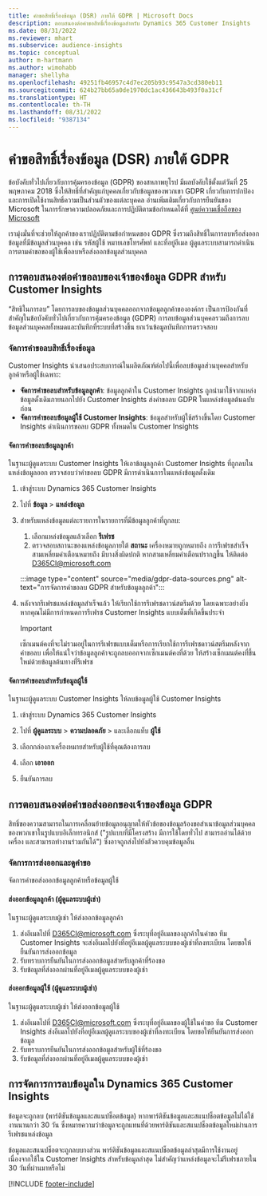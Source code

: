 ```yaml
---
title: คำขอสิทธิ์เรื่องข้อมูล (DSR) ภายใต้ GDPR | Microsoft Docs
description: ตอบสนองต่อคำขอสิทธิ์เรื่องข้อมูลสำหรับ Dynamics 365 Customer Insights
ms.date: 08/31/2022
ms.reviewer: mhart
ms.subservice: audience-insights
ms.topic: conceptual
author: m-hartmann
ms.author: wimohabb
manager: shellyha
ms.openlocfilehash: 49251fb46957c4d7ec205b93c9547a3cd380eb11
ms.sourcegitcommit: 624b27bb65a0de1970dc1ac436643b493f0a31cf
ms.translationtype: HT
ms.contentlocale: th-TH
ms.lasthandoff: 08/31/2022
ms.locfileid: "9387134"
---
```

# <a name="data-subject-rights-dsr-requests-under-gdpr"></a>คำขอสิทธิ์เรื่องข้อมูล (DSR) ภายใต้ GDPR

ข้อบังคับทั่วไปเกี่ยวกับการคุ้มครองข้อมูล (GDPR) ของสหภาพยุโรป มีผลบังคับใช้ตั้งแต่วันที่ 25 พฤษภาคม 2018 ซึ่งให้สิทธิ์ที่สำคัญแก่บุคคลเกี่ยวกับข้อมูลของพวกเขา GDPR เกี่ยวกับการปกป้องและการเปิดใช้งานสิทธิ์ความเป็นส่วนตัวของแต่ละบุคคล อ่านเพิ่มเติมเกี่ยวกับการยืนยันของ Microsoft ในการรักษาความปลอดภัยและการปฏิบัติตามข้อกำหนดได้ที่ [ศูนย์ความเชื่อถือของ Microsoft](https://www.microsoft.com/trust-center)

เรามุ่งมั่นที่จะช่วยให้ลูกค้าของเราปฏิบัติตามข้อกำหนดของ GDPR ซึ่งรวมถึงสิทธิ์ในการลบหรือส่งออกข้อมูลที่มีข้อมูลส่วนบุคคล เช่น รหัสผู้ใช้ หมายเลขโทรศัพท์ และที่อยู่อีเมล ผู้ดูแลระบบสามารถดำเนินการตามคำขอของผู้ใช้เพื่อลบหรือส่งออกข้อมูลส่วนบุคคล

## <a name="responding-to-gdpr-data-subject-delete-requests-for-customer-insights"></a>การตอบสนองต่อคำขอลบของเจ้าของข้อมูล GDPR สำหรับ Customer Insights

“สิทธิในการลบ” โดยการลบของข้อมูลส่วนบุคคลออกจากข้อมูลลูกค้าขององค์กร เป็นการป้องกันที่สำคัญในข้อบังคับทั่วไปเกี่ยวกับการคุ้มครองข้อมูล (GDPR) การลบข้อมูลส่วนบุคคลรวมถึงการลบข้อมูลส่วนบุคคลทั้งหมดและบันทึกที่ระบบที่สร้างขึ้น ยกเว้นข้อมูลบันทึกการตรวจสอบ

### <a name="manage-data-subject-delete-requests"></a>จัดการคำขอลบสิทธิ์เรื่องข้อมูล

Customer Insights นำเสนอประสบการณ์ในผลิตภัณฑ์ต่อไปนี้เพื่อลบข้อมูลส่วนบุคคลสำหรับลูกค้าหรือผู้ใช้เฉพาะ:

- **จัดการคำขอลบสำหรับข้อมูลลูกค้า**: ข้อมูลลูกค้าใน Customer Insights ถูกนำมาใช้จากแหล่งข้อมูลดั้งเดิมภายนอกไปยัง Customer Insights ส่งคำขอลบ GDPR ในแหล่งข้อมูลต้นฉบับก่อน
- **จัดการคำขอลบข้อมูลผู้ใช้ Customer Insights**: ข้อมูลสำหรับผู้ใช้สร้างขึ้นโดย Customer Insights ดำเนินการขอลบ GDPR ทั้งหมดใน Customer Insights

#### <a name="manage-requests-to-delete-customer-data"></a>จัดการคำขอลบข้อมูลลูกค้า

ในฐานะผู้ดูแลระบบ Customer Insights ให้เอาข้อมูลลูกค้า Customer Insights ที่ถูกลบในแหล่งข้อมูลออก ตรวจสอบว่าคำขอลบ GDPR มีการดำเนินการในแหล่งข้อมูลดั้งเดิม

1. เข้าสู่ระบบ Dynamics 365 Customer Insights

1. ไปที่ **ข้อมูล** > **แหล่งข้อมูล**

1. สำหรับแหล่งข้อมูลแต่ละรายการในรายการที่มีข้อมูลลูกค้าที่ถูกลบ:
   1. เลือกแหล่งข้อมูลแล้วเลือก **รีเฟรช**
   1. ตรวจสอบสถานะของแหล่งข้อมูลภายใต้ **สถานะ** เครื่องหมายถูกหมายถึง การรีเฟรชสำเร็จ สามเหลี่ยมคำเตือนหมายถึง มีบางสิ่งผิดปกติ หากสามเหลี่ยมคำเตือนปรากฏขึ้น ให้ติดต่อ D365CI@microsoft.com

   :::image type="content" source="media/gdpr-data-sources.png" alt-text="การจัดการคำขอลบ GDPR สำหรับข้อมูลลูกค้า":::

1. หลังจากรีเฟรชแหล่งข้อมูลสำเร็จแล้ว ให้เรียกใช้การรีเฟรชดาวน์สตรีมด้วย โดยเฉพาะอย่างยิ่ง หากคุณไม่มีการกำหนดการรีเฟรช Customer Insights แบบเต็มที่เกิดขึ้นประจำ

   > [!IMPORTANT]
   > เซ็กเมนต์คงที่จะไม่รวมอยู่ในการรีเฟรชแบบเต็มหรือการเรียกใช้การรีเฟรชดาวน์สตรีมหลังจากคำขอลบ เพื่อให้แน่ใจว่าข้อมูลลูกค้าจะถูกลบออกจากเซ็กเมนต์คงที่ด้วย ให้สร้างเซ็กเมนต์คงที่ขึ้นใหม่ด้วยข้อมูลต้นทางที่รีเฟรช

#### <a name="manage-delete-requests-for-user-data"></a>จัดการคำขอลบสำหรับข้อมูลผู้ใช้

ในฐานะผู้ดูแลระบบ Customer Insights ให้ลบข้อมูลผู้ใช้ Customer Insights

1. เข้าสู่ระบบ Dynamics 365 Customer Insights

1. ไปที่ **ผู้ดูแลระบบ** > **ความปลอดภัย** > และเลือกแท็บ **ผู้ใช้**

1. เลือกกล่องกาเครื่องหมายสำหรับผู้ใช้ที่คุณต้องการลบ

1. เลือก **เอาออก**

1. ยืนยันการลบ

## <a name="responding-to-gdpr-data-subject-export-requests"></a>การตอบสนองต่อคำขอส่งออกของเจ้าของข้อมูล GDPR

สิทธิ์ของความสามารถในการเคลื่อนย้ายข้อมูลอนุญาตให้หัวข้อของข้อมูลร้องขอสำเนาข้อมูลส่วนบุคคลของพวกเขาในรูปแบบอิเล็กทรอนิกส์ ("รูปแบบที่มีโครงสร้าง มีการใช้โดยทั่วไป สามารถอ่านได้ด้วยเครื่อง และสามารถทำงานร่วมกันได้") ซึ่งอาจถูกส่งไปยังตัวควบคุมข้อมูลอื่น

### <a name="manage-export-and-view-requests"></a>จัดการการส่งออกและดูคำขอ

จัดการคำขอส่งออกข้อมูลลูกค้าหรือข้อมูลผู้ใช้

#### <a name="export-customer-data-tenant-admin"></a>ส่งออกข้อมูลลูกค้า (ผู้ดูแลระบบผู้เช่า)

ในฐานะผู้ดูแลระบบผู้เช่า ให้ส่งออกข้อมูลลูกค้า

1. ส่งอีเมลไปที่ D365CI@microsoft.com ซึ่งระบุที่อยู่อีเมลของลูกค้าในคำขอ ทีม Customer Insights จะส่งอีเมลไปยังที่อยู่อีเมลผู้ดูแลระบบของผู้เช่าที่ลงทะเบียน โดยขอให้ยืนยันการส่งออกข้อมูล
2. รับทราบการยืนยันในการส่งออกข้อมูลสำหรับลูกค้าที่ร้องขอ
3. รับข้อมูลที่ส่งออกผ่านที่อยู่อีเมลผู้ดูแลระบบของผู้เช่า

#### <a name="export-user-data-tenant-admin"></a>ส่งออกข้อมูลผู้ใช้ (ผู้ดูแลระบบผู้เช่า)

ในฐานะผู้ดูแลระบบผู้เช่า ให้ส่งออกข้อมูลผู้ใช้

1. ส่งอีเมลไปที่ D365CI@microsoft.com ซึ่งระบุที่อยู่อีเมลของผู้ใช้ในคำขอ ทีม Customer Insights ส่งอีเมลไปยังที่อยู่อีเมลผู้ดูแลระบบของผู้เช่าที่ลงทะเบียน โดยขอให้ยืนยันการส่งออกข้อมูล
1. รับทราบการยืนยันในการส่งออกข้อมูลสำหรับผู้ใช้ที่ร้องขอ
1. รับข้อมูลที่ส่งออกผ่านที่อยู่อีเมลผู้ดูแลระบบของผู้เช่า

## <a name="data-deletion-handling-in-dynamics-365-customer-insights"></a>การจัดการการลบข้อมูลใน Dynamics 365 Customer Insights

ข้อมูลจะถูกลบ (พาร์ติชันข้อมูลและสแนปช็อตข้อมูล) หากพาร์ติชันข้อมูลและสแนปช็อตข้อมูลไม่ได้ใช้งานนานกว่า 30 วัน ซึ่งหมายความว่าข้อมูลจะถูกแทนที่ด้วยพาร์ติชันและสแนปช็อตข้อมูลใหม่ผ่านการรีเฟรชแหล่งข้อมูล

ข้อมูลและสแนปช็อตจะถูกลบบางส่วน พาร์ติชันข้อมูลและสแนปช็อตข้อมูลล่าสุดมีการใช้งานอยู่เนื่องจากใช้ใน Customer Insights สำหรับข้อมูลล่าสุด ไม่สำคัญว่าแหล่งข้อมูลจะไม่รีเฟรชภายใน 30 วันที่ผ่านมาหรือไม่

[!INCLUDE [footer-include](includes/footer-banner.md)]
